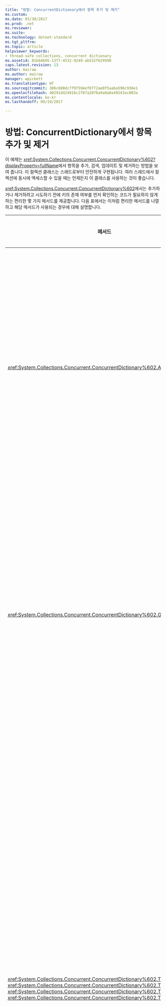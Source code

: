 ```yaml
---
title: "방법: ConcurrentDictionary에서 항목 추가 및 제거"
ms.custom: 
ms.date: 03/30/2017
ms.prod: .net
ms.reviewer: 
ms.suite: 
ms.technology: dotnet-standard
ms.tgt_pltfrm: 
ms.topic: article
helpviewer_keywords:
- thread-safe collections, concurrent dictionary
ms.assetid: 81b64b95-13f7-4532-9249-ab532f629598
caps.latest.revision: 13
author: mairaw
ms.author: mairaw
manager: wpickett
ms.translationtype: HT
ms.sourcegitcommit: 306c608dc7f97594ef6f72ae0f5aaba596c936e1
ms.openlocfilehash: 40291d424916c2f87a2070a9a8a6e49243ac083a
ms.contentlocale: ko-kr
ms.lasthandoff: 09/19/2017

---
```

# <a name="how-to-add-and-remove-items-from-a-concurrentdictionary"></a>방법: ConcurrentDictionary에서 항목 추가 및 제거
이 예제는 <xref:System.Collections.Concurrent.ConcurrentDictionary%602?displayProperty=fullName>에서 항목을 추가, 검색, 업데이트 및 제거하는 방법을 보여 줍니다. 이 컬렉션 클래스는 스레드로부터 안전하게 구현됩니다. 여러 스레드에서 컬렉션에 동시에 액세스할 수 있을 때는 언제든지 이 클래스를 사용하는 것이 좋습니다.  
  
 <xref:System.Collections.Concurrent.ConcurrentDictionary%602>에서는 추가하거나 제거하려고 시도하기 전에 키의 존재 여부를 먼저 확인하는 코드가 필요하지 않게 하는 편리한 몇 가지 메서드를 제공합니다. 다음 표에서는 이처럼 편리한 메서드를 나열하고 해당 메서드가 사용되는 경우에 대해 설명합니다.  
  
|메서드|사용 시기...|  
|------------|---------------|  
|<xref:System.Collections.Concurrent.ConcurrentDictionary%602.AddOrUpdate%2A>|지정된 키의 새 값을 추가하려는 경우 및 이미 존재하는 키의 값을 바꾸려는 경우|  
|<xref:System.Collections.Concurrent.ConcurrentDictionary%602.GetOrAdd%2A>|지정된 키의 기존 값을 검색하려는 경우 및 존재하지 않는 키/값 쌍을 지정하려는 경우|  
|<xref:System.Collections.Concurrent.ConcurrentDictionary%602.TryAdd%2A>, <xref:System.Collections.Concurrent.ConcurrentDictionary%602.TryGetValue%2A> , <xref:System.Collections.Concurrent.ConcurrentDictionary%602.TryUpdate%2A> , <xref:System.Collections.Concurrent.ConcurrentDictionary%602.TryRemove%2A>|키/값 쌍 추가, 가져오기, 업데이트 또는 제거를 수행하려는 경우 및 어떤 이유로 인해 이러한 시도가 실패하거나 이미 키가 존재할 때 다른 작업을 대신 수행하려는 경우|  
  
## <a name="example"></a>예제  
 다음 예제에서는 두 <xref:System.Threading.Tasks.Task> 인스턴스를 사용하여 일부 요소를 <xref:System.Collections.Concurrent.ConcurrentDictionary%602>에 동시에 추가한 다음 모든 콘텐츠를 출력하여 해당 요소가 성공적으로 추가되었음을 보여 줍니다. 또한 이 예제에서는 <xref:System.Collections.Concurrent.ConcurrentDictionary%602.AddOrUpdate%2A>, <xref:System.Collections.Generic.Dictionary%602.TryGetValue%2A> 및 <xref:System.Collections.Concurrent.ConcurrentDictionary%602.GetOrAdd%2A> 메서드를 사용하여 컬렉션의 항목을 추가, 업데이트 및 검색하는 방법을 보여 줍니다.  
  
 [!code-csharp[CDS#16](../../../../samples/snippets/csharp/VS_Snippets_Misc/cds/cs/cds_dictionaryhowto.cs#16)]
 [!code-vb[CDS#16](../../../../samples/snippets/visualbasic/VS_Snippets_Misc/cds/vb/cds_concdict.vb#16)]  
  
 <xref:System.Collections.Concurrent.ConcurrentDictionary%602>는 다중 스레드 시나리오를 위해 설계되었습니다. 이 컬렉션에서 항목을 추가하거나 제거하기 위해 코드에 잠금을 사용할 필요는 없습니다. 그러나 동일한 키에 새 값을 지정하여 한 스레드에서 값을 검색하고 다른 스레드에서 컬렉션을 바로 업데이트하는 것은 언제든지 가능합니다.  
  
 또한 <xref:System.Collections.Concurrent.ConcurrentDictionary%602>의 모든 메서드가 스레드로부터 안전하지만 모든 메서드, 특히 <xref:System.Collections.Concurrent.ConcurrentDictionary%602.GetOrAdd%2A> 및 <xref:System.Collections.Concurrent.ConcurrentDictionary%602.AddOrUpdate%2A>가 원자성 메서드인 것은 아닙니다. 이러한 메서드에 전달되는 사용자 대리자는 사전의 내부 잠금 밖에서 호출됩니다. 알려지지 않은 코드에서 모든 스레드를 차단하지 않도록 하기 위해 이렇게 합니다. 따라서 다음과 같은 이벤트 시퀀스가 발생할 수 있습니다.  
  
 1\) threadA에서 <xref:System.Collections.Concurrent.ConcurrentDictionary%602.GetOrAdd%2A>를 호출하고, 항목을 찾지 못하면, valueFactory 대리자를 호출하여 Add에 새 항목을 만듭니다.  
  
 2\) threadB에서 <xref:System.Collections.Concurrent.ConcurrentDictionary%602.GetOrAdd%2A>를 동시에 호출하고, 해당 valueFactory 대리자가 호출된 다음 threadA보다 먼저 내부 잠금에 도달하여 threadB의 새 키-값 쌍이 사전에 추가됩니다.  
  
 3\) threadA의 사용자 대리자가 완료되고 스레드가 잠금에 도달하지만 이제는 해당 항목이 이미 존재하는 것으로 표시됩니다.  
  
 4\) threadA에서 "Get"을 수행하고 이전에 threadB에서 추가한 데이터를 반환합니다.  
  
 따라서 <xref:System.Collections.Concurrent.ConcurrentDictionary%602.GetOrAdd%2A>에서 반환한 데이터가 스레드의 valueFactory에서 만든 것과 동일한 데이터라고 보장되지 않습니다. <xref:System.Collections.Concurrent.ConcurrentDictionary%602.AddOrUpdate%2A>를 호출할 때에도 비슷한 이벤트 시퀀스가 발생할 수 있습니다.  
  
## <a name="see-also"></a>참고 항목  
 <xref:System.Collections.Concurrent?displayProperty=fullName>   
 [스레드로부터 안전한 컬렉션](../../../../docs/standard/collections/thread-safe/index.md)

